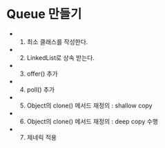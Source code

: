 # Queue 만들기

- 1) 최소 클래스를 작성한다.
- 2) LinkedList로 상속 받는다.
- 3) offer() 추가
- 4) poll() 추가
- 5) Object의 clone() 메서드 재정의 : shallow copy
- 6) Object의 clone() 메서드 재정의 : deep copy 수행
- 7) 제네릭 적용